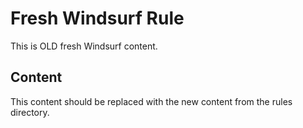 # Fresh Windsurf Rule

This is OLD fresh Windsurf content.

## Content

This content should be replaced with the new content from the rules directory.
